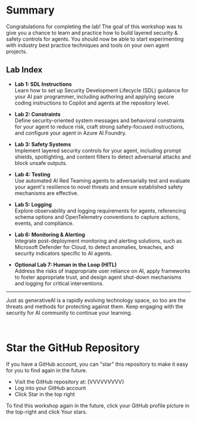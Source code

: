 # Summary

Congratulations for completing the lab! The goal of this workshop was to give you a chance to learn and practice how to build layered security & safety controls for agents. You should now be able to start experimenting with industry best practice techniques and tools on your own agent projects.

## Lab Index

- **Lab 1: SDL Instructions**  
  Learn how to set up Security Development Lifecycle (SDL) guidance for your AI pair programmer, including authoring and applying secure coding instructions to Copilot and agents at the repository level.

- **Lab 2: Constraints**  
  Define security-oriented system messages and behavioral constraints for your agent to reduce risk, craft strong safety-focused instructions, and configure your agent in Azure AI Foundry.

- **Lab 3: Safety Systems**  
  Implement layered security controls for your agent, including prompt shields, spotlighting, and content filters to detect adversarial attacks and block unsafe outputs.

- **Lab 4: Testing**  
  Use automated AI Red Teaming agents to adversarially test and evaluate your agent's resilience to novel threats and ensure established safety mechanisms are effective.

- **Lab 5: Logging**  
  Explore observability and logging requirements for agents, referencing schema options and OpenTelemetry conventions to capture actions, events, and compliance.

- **Lab 6: Monitoring & Alerting**  
  Integrate post-deployment monitoring and alerting solutions, such as Microsoft Defender for Cloud, to detect anomalies, breaches, and security indicators specific to AI agents.

- **Optional Lab 7: Human in the Loop (HITL)**  
  Address the risks of inappropriate user reliance on AI, apply frameworks to foster appropriate trust, and design agent shut-down mechanisms and logging for critical interventions.

---

Just as generativeAI is a rapidly evolving technology space, so too are the threats and methods for protecting against them. Keep engaging with the security for AI community to continue your learning.

<br>

# Star the GitHub Repository
If you have a GitHub account, you can "star" this repository to make it easy for you to find again in the future.

- Visit the GitHub repository at: [VVVVVVVVV}
- Log into your GitHub account
- Click Star in the top right
  
To find this workshop again in the future, click your GitHub profile picture in the top-right and click Your stars.

